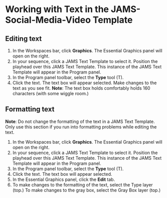 # Working with Text in the JAMS-Social-Media-Video Template

## Editing text

1. In the Workspaces bar, click **Graphics**. The Essential Graphics panel will open on the right.
2. In your sequence, click a JAMS Text Template to select it. Position the playhead over this JAMS Text Template. This instance of the JAMS Text Template will appear in the Program panel.
3. In the Program panel toolbar, select the **Type** tool \(T\). 
4. Click the text. The text box will appear selected. Make changes to the text as you see fit. **Note**: The text box holds comfortably holds 160 characters \(with some wiggle room.\) 

## Formatting text

**Note**: Do not change the formatting of the text in a JAMS Text Template. Only use this section if you run into formatting problems while editing the text.

1. In the Workspaces bar, click **Graphics**. The Essential Graphics panel will open on the right.
2. In your sequence, click a JAMS Text Template to select it. Position the playhead over this JAMS Text Template. This instance of the JAMS Text Template will appear in the Program panel.
3. In the Program panel toolbar, select the **Type** tool \(T\). 
4. Click the text. The text box will appear selected. 
5. In the Essential Graphics panel, click the **Edit** tab.
6. To make changes to the formatting of the text, select the Type layer \(top.\) To make changes to the gray box, select the Gray Box layer \(top.\)



